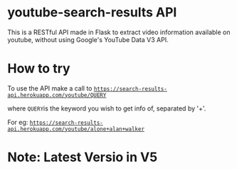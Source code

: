 # youtube-search-results API
This is a RESTful API made in Flask to extract video information available on youtube, without using Google's YouTube Data V3 API.

# How to try

To use the API make a call to <code>https://search-results-api.herokuapp.com/youtube/QUERY</code>

where <code>QUERY</code>is the keyword you wish to get info of, separated by '+'. 

For eg: <code>https://search-results-api.herokuapp.com/youtube/alone+alan+walker</code>


# Note: Latest Versio  in V5
